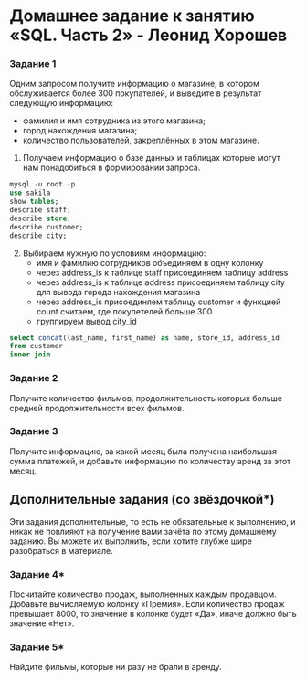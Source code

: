# Домашнее задание к занятию «SQL. Часть 2» - Леонид Хорошев


### Задание 1

Одним запросом получите информацию о магазине, в котором обслуживается более 300 покупателей, и выведите в результат следующую информацию: 
- фамилия и имя сотрудника из этого магазина;
- город нахождения магазина;
- количество пользователей, закреплённых в этом магазине.

1. Получаем информацию о базе данных и таблицах которые могут нам понадобиться в формировании запроса.
   
```sql
mysql -u root -p
use sakila
show tables;
describe staff;
describe store;
describe customer;
describe city;
```

2. Выбираем нужную по условиям информацию:
   - имя и фамилию сотрудников объединяем в одну колонку
   - через address_is к таблице staff присоединяем таблицу address
   - через address_is к таблице address присоединяем таблицу city для вывода города нахождения магазина
   - через address_is присоединяем таблицу customer и функцией count считаем, где покупетелей больше 300
   - группируем вывод city_id
     
```sql
select concat(last_name, first_name) as name, store_id, address_id
from customer
inner join

```

### Задание 2

Получите количество фильмов, продолжительность которых больше средней продолжительности всех фильмов.

### Задание 3

Получите информацию, за какой месяц была получена наибольшая сумма платежей, и добавьте информацию по количеству аренд за этот месяц.


## Дополнительные задания (со звёздочкой*)
Эти задания дополнительные, то есть не обязательные к выполнению, и никак не повлияют на получение вами зачёта по этому домашнему заданию. Вы можете их выполнить, если хотите глубже шире разобраться в материале.

### Задание 4*

Посчитайте количество продаж, выполненных каждым продавцом. Добавьте вычисляемую колонку «Премия». Если количество продаж превышает 8000, то значение в колонке будет «Да», иначе должно быть значение «Нет».

### Задание 5*

Найдите фильмы, которые ни разу не брали в аренду.
